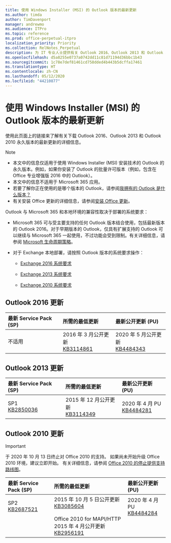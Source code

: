 ```yaml
---
title: 使用 Windows Installer (MSI) 的 Outlook 版本的最新更新
ms.author: timda
author: TimDavenport
manager: andrewmo
ms.audience: ITPro
ms.topic: reference
ms.prod: office-perpetual-itpro
localization_priority: Priority
ms.collection: RelNotes_Perpetual
description: 为 IT 专业人士提供有关 Outlook 2016、Outlook 2013 和 Outlook 2010 永久版本的最新更新信息的链接
ms.openlocfilehash: d5a8255e0737a0742dd11c81d71194d36bbc1b43
ms.sourcegitcommit: 1c78e7def81461cd758dded4b443b5dcffa17461
ms.translationtype: HT
ms.contentlocale: zh-CN
ms.lasthandoff: 05/12/2020
ms.locfileid: "44210877"
---
```

# <a name="latest-updates-for-versions-of-outlook-that-use-windows-installer-msi"></a>使用 Windows Installer (MSI) 的 Outlook 版本的最新更新

使用此页面上的链接来了解有关下载 Outlook 2016、Outlook 2013 和 Outlook 2010 永久版本的最新更新的详细信息。
  
> [!NOTE]
> - 本文中的信息仅适用于使用 Windows Installer (MSI) 安装技术的 Outlook 的永久版本。例如，如果你安装了 Outlook 的批量许可版本（例如，包含在 Office 专业增强版 2016 中的 Outlook）。
> - 本文中的信息不适用于 Microsoft 365 应用。
> - 若要了解你正在使用的是哪个版本的 Outlook，请参阅[我拥有的 Outlook 是什么版本？](https://support.office.com/article/b3a9568c-edb5-42b9-9825-d48d82b2257c)
> - 有关安装 Office 更新的详细信息，请参阅[安装 Office 更新](https://support.office.com/article/2ab296f3-7f03-43a2-8e50-46de917611c5)。 
  
Outlook 与 Microsoft 365 和本地环境的兼容性取决于部署的系统要求：
  
- Microsoft 365 可与受主要支持的任何 Outlook 版本结合使用，包括最新版本的 Outlook 2016。对于早期版本的 Outlook，仅具有扩展支持的 Outlook 可以继续与 Microsoft 365 一起使用，不过功能会受到限制。有关详细信息，请参阅 [Microsoft 生命周期策略](https://support.microsoft.com/lifecycle)。
    
- 对于 Exchange 本地部署，请按照 Outlook 版本的系统要求操作：
    
  - [Exchange 2016 系统要求](https://docs.microsoft.com/Exchange/plan-and-deploy/system-requirements)
    
  - [Exchange 2013 系统要求](https://docs.microsoft.com/exchange/exchange-2013-system-requirements-exchange-2013-help)
    
  - [Exchange 2010 系统要求](https://docs.microsoft.com/previous-versions/office/exchange-server-2010/aa996719(v=exchg.141))

   
## <a name="outlook-2016-updates"></a>Outlook 2016 更新

|**最新 Service Pack (SP)**|**所需的最低更新**|**最新公开更新 (PU)**|
|:-----|:-----|:-----|
|不适用  <br/> |2016 年 3 月公开更新 <br/>[KB3114861](https://support.microsoft.com/help/3114861) <br/> |2020 年 5 月公开更新 <br/>[KB4484343](https://support.microsoft.com/help/4484343) 

## <a name="outlook-2013-updates"></a>Outlook 2013 更新

|**最新 Service Pack (SP)**|**所需的最低更新**|**最新公开更新 (PU)**|
|:-----|:-----|:-----|
|SP1  <br/>[KB2850036](https://go.microsoft.com/fwlink/p/?LinkId=512538) <br/> |2015 年 12 月公开更新 <br/>[KB3114349](https://support.microsoft.com/kb/3114349) <br/> |2020 年 4 月 PU <br/>[KB4484281](https://support.microsoft.com/help/4484281)  |
   
## <a name="outlook-2010-updates"></a>Outlook 2010 更新
> [!IMPORTANT]
于 2020 年 10 月 13 日终止对 Office 2010 的支持。 如果尚未开始升级 Office 2010 环境，建议立即开始。 有关详细信息，请参阅 [Office 2010 的停止提供支持路线图](https://docs.microsoft.com/DeployOffice/office-2010-end-support-roadmap)。

|**最新 Service Pack (SP)**|**所需的最低更新**|**最新公开更新 (PU)**|
|:-----|:-----|:-----|
|SP2 <br/>[KB2687521](https://go.microsoft.com/fwlink/p/?LinkId=512542) <br><br><br><br/> |2015 年 10 月 5 日公开更新 <br/> [KB3085604](https://support.microsoft.com/kb/3085604) <br/><br/>  Office 2010 for MAPI/HTTP 2015 年 4 月公开更新 <br/> [KB2956191](https://support.microsoft.com/help/2956191/april-14-2015-update-for-office-2010-kb2956191) <br/> |2020 年 4 月 PU <br/>[KB4484284](https://support.microsoft.com/help/4484284) <br><br><br><br/>|
   

